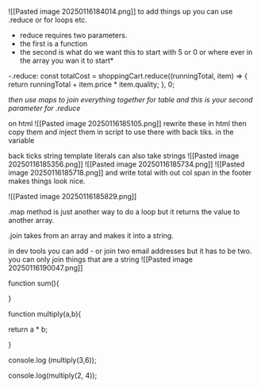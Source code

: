 
![[Pasted image 20250116184014.png]]
 to add things up you can use .reduce or for loops etc.
* reduce requires two parameters.
* the first is a function
* the second is what do we want this to start with 5 or 0 or where ever in the array you wan it to start*

-.reduce:
const totalCost = shoppingCart.reduce((runningTotal, item) => {
return runningTotal + item.price * item.quality;
}, 0;

*then use maps to join everything together for table and this is your second parameter for .reduce*

on html
![[Pasted image 20250116185105.png]]
 rewrite these in html then  copy them and inject them in script to use there with back tiks. in the variable 


back ticks string template literals can also take strings
![[Pasted image 20250116185356.png]]
![[Pasted image 20250116185734.png]]
![[Pasted image 20250116185718.png]]
and write total
with out col span in the footer makes things look nice. 

![[Pasted image 20250116185829.png]]

.map method is just another way to do a loop but it returns the value to another array.

.join takes from an array and makes it into a string. 

in dev tools you can add - or join two email addresses but it has to be two. 
you can only join things that are a string
![[Pasted image 20250116190047.png]]


function sum(){

  

}

  

function multiply(a,b){

return a * b;

  

}

console.log (multiply(3,6));

console.log(multiply(2, 4));